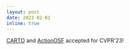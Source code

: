```yaml
---
layout: post
date: 2023-02-01
inline: true
---
```


[CARTO](http://carto.cs.uni-freiburg.de/) and [ActionOSF](https://s-tian.github.io/projects/actionosf/) accepted for CVPR'23!